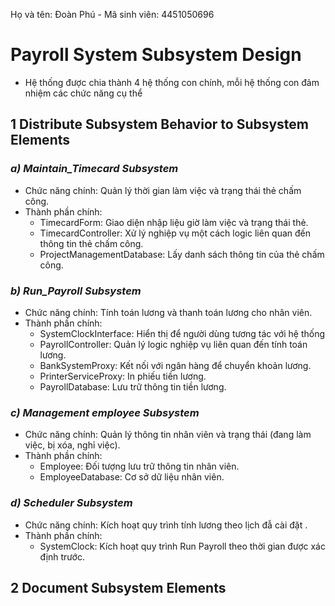 Họ và tên: Đoàn Phú        -        Mã sinh viên: 4451050696

# Payroll System Subsystem Design
  - Hệ thống được chia thành 4 hệ thống con chính, mỗi hệ thống con đảm nhiệm các chức năng cụ thể
## **1 Distribute Subsystem Behavior to Subsystem Elements**
  ### **_a) Maintain_Timecard Subsystem_**
  - Chức năng chính: Quản lý thời gian làm việc và trạng thái thẻ chấm công.
  - Thành phần chính:
    - TimecardForm: Giao diện nhập liệu giờ làm việc và trạng thái thẻ.
    - TimecardController: Xử lý nghiệp vụ một cách logic liên quan đến thông tin thẻ chấm công.
    - ProjectManagementDatabase: Lấy danh sách thông tin của thẻ chấm công.
  ### **_b) Run_Payroll Subsystem_**
  - Chức năng chính: Tính toán lương và thanh toán lương cho nhân viên.
  - Thành phần chính:
    - SystemClockInterface: Hiển thị để người dùng tương tác với hệ thống  
    - PayrollController: Quản lý logic nghiệp vụ liên quan đến tính toán lương.
    - BankSystemProxy: Kết nối với ngân hàng để chuyển khoản lương.
    - PrinterServiceProxy: In phiếu tiền lương.
    - PayrollDatabase: Lưu trữ thông tin tiền lương.
  ### **_c) Management employee Subsystem_**
  - Chức năng chính: Quản lý thông tin nhân viên và trạng thái (đang làm việc, bị xóa, nghỉ việc).
  - Thành phần chính:
    - Employee: Đối tượng lưu trữ thông tin nhân viên.
    - EmployeeDatabase: Cơ sở dữ liệu nhân viên.
  ### **_d) Scheduler Subsystem_**
  - Chức năng chính: Kích hoạt quy trình tính lương theo lịch đẫ cài đặt .
  - Thành phần chính:
    - SystemClock: Kích hoạt quy trình Run Payroll theo thời gian được xác định trước.
## **2 Document Subsystem Elements**
      




